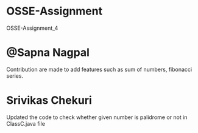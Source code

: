 # OSSE-Assignment
OSSE-Assignment_4

# @Sapna Nagpal 
Contribution are made to add features such as sum of numbers, fibonacci series.

# Srivikas Chekuri
Updated the code to check whether given number is palidrome or not in ClassC.java file